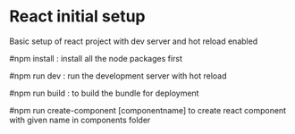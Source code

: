 # React initial setup
Basic setup of react project with dev server and hot reload enabled

#npm install :
install all the node packages first 

#npm run dev :
run the development server with hot reload

#npm run build :
to build the bundle for deployment

#npm run create-component [componentname]
to create react component with given name in components folder
